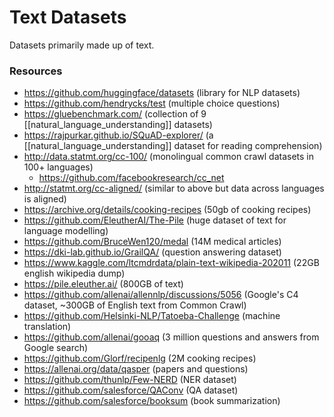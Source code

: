# Text Datasets

Datasets primarily made up of text.

### Resources

- https://github.com/huggingface/datasets (library for NLP datasets)
- https://github.com/hendrycks/test (multiple choice questions)
- https://gluebenchmark.com/ (collection of 9 [[natural_language_understanding]] datasets)
- https://rajpurkar.github.io/SQuAD-explorer/ (a [[natural_language_understanding]] dataset for reading comprehension)
- http://data.statmt.org/cc-100/ (monolingual common crawl datasets in 100+ languages)
  - https://github.com/facebookresearch/cc_net
- http://statmt.org/cc-aligned/ (similar to above but data across languages is aligned)
- https://archive.org/details/cooking-recipes (50gb of cooking recipes)
- https://github.com/EleutherAI/The-Pile (huge dataset of text for language modelling)
- https://github.com/BruceWen120/medal (14M medical articles)
- https://dki-lab.github.io/GrailQA/ (question answering dataset)
- https://www.kaggle.com/ltcmdrdata/plain-text-wikipedia-202011 (22GB english wikipedia dump)
- https://pile.eleuther.ai/ (800GB of text)
- https://github.com/allenai/allennlp/discussions/5056 (Google's C4 dataset, ~300GB of English text from Common Crawl)
- https://github.com/Helsinki-NLP/Tatoeba-Challenge (machine translation)
- https://github.com/allenai/gooaq (3 million questions and answers from Google search)
- https://github.com/Glorf/recipenlg (2M cooking recipes)
- https://allenai.org/data/qasper (papers and questions)
- https://github.com/thunlp/Few-NERD (NER dataset)
- https://github.com/salesforce/QAConv (QA dataset)
- https://github.com/salesforce/booksum (book summarization)